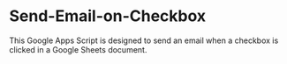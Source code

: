 # Send-Email-on-Checkbox
This Google Apps Script is designed to send an email when a checkbox is clicked in a Google Sheets document.
